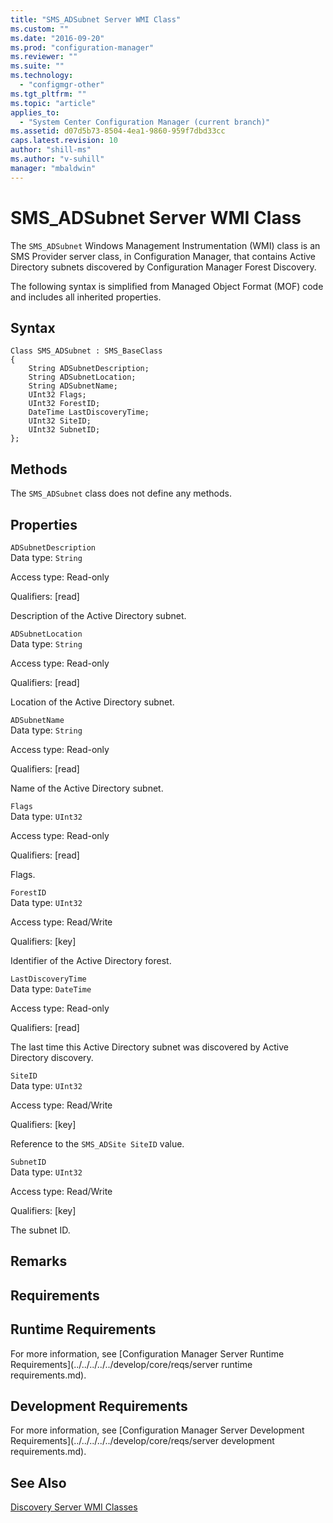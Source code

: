 ```yaml
---
title: "SMS_ADSubnet Server WMI Class"
ms.custom: ""
ms.date: "2016-09-20"
ms.prod: "configuration-manager"
ms.reviewer: ""
ms.suite: ""
ms.technology: 
  - "configmgr-other"
ms.tgt_pltfrm: ""
ms.topic: "article"
applies_to: 
  - "System Center Configuration Manager (current branch)"
ms.assetid: d07d5b73-8504-4ea1-9860-959f7dbd33cc
caps.latest.revision: 10
author: "shill-ms"
ms.author: "v-suhill"
manager: "mbaldwin"
---
```

# SMS_ADSubnet Server WMI Class
The `SMS_ADSubnet` Windows Management Instrumentation (WMI) class is an SMS Provider server class, in Configuration Manager, that contains Active Directory subnets discovered by Configuration Manager Forest Discovery.  
  
 The following syntax is simplified from Managed Object Format (MOF) code and includes all inherited properties.  
  
## Syntax  
  
```  
Class SMS_ADSubnet : SMS_BaseClass  
{  
    String ADSubnetDescription;  
    String ADSubnetLocation;  
    String ADSubnetName;  
    UInt32 Flags;  
    UInt32 ForestID;  
    DateTime LastDiscoveryTime;  
    UInt32 SiteID;  
    UInt32 SubnetID;  
};  
```  
  
## Methods  
 The `SMS_ADSubnet` class does not define any methods.  
  
## Properties  
 `ADSubnetDescription`  
 Data type: `String`  
  
 Access type: Read-only  
  
 Qualifiers: [read]  
  
 Description of the Active Directory subnet.  
  
 `ADSubnetLocation`  
 Data type: `String`  
  
 Access type: Read-only  
  
 Qualifiers: [read]  
  
 Location of the Active Directory subnet.  
  
 `ADSubnetName`  
 Data type: `String`  
  
 Access type: Read-only  
  
 Qualifiers: [read]  
  
 Name of the Active Directory subnet.  
  
 `Flags`  
 Data type: `UInt32`  
  
 Access type: Read-only  
  
 Qualifiers: [read]  
  
 Flags.   
  
 `ForestID`  
 Data type: `UInt32`  
  
 Access type: Read/Write  
  
 Qualifiers: [key]  
  
 Identifier of the Active Directory forest.  
  
 `LastDiscoveryTime`  
 Data type: `DateTime`  
  
 Access type: Read-only  
  
 Qualifiers: [read]  
  
 The last time this Active Directory subnet was discovered by Active Directory discovery.  
  
 `SiteID`  
 Data type: `UInt32`  
  
 Access type: Read/Write  
  
 Qualifiers: [key]  
  
 Reference to the `SMS_ADSite SiteID` value.  
  
 `SubnetID`  
 Data type: `UInt32`  
  
 Access type: Read/Write  
  
 Qualifiers: [key]  
  
 The subnet ID.  
  
## Remarks  
  
## Requirements  
  
## Runtime Requirements  
 For more information, see [Configuration Manager Server Runtime Requirements](../../../../../develop/core/reqs/server runtime requirements.md).  
  
## Development Requirements  
 For more information, see [Configuration Manager Server Development Requirements](../../../../../develop/core/reqs/server development requirements.md).  
  
## See Also  
 [Discovery Server WMI Classes](../../../../../develop/reference/core/servers/configure/discovery-server-wmi-classes.md)
